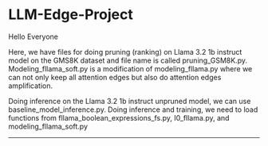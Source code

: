 # LLM-Edge-Project

Hello Everyone

Here, we have files for doing pruning (ranking) on Llama 3.2 1b instruct model on the GMS8K dataset and file name is called pruning_GSM8K.py. 
Modeling_fllama_soft.py is a modification of modeling_fllama.py where we can not only keep all attention edges but also do attention edges amplification. 

Doing inference on the Llama 3.2 1b instruct unpruned model, we can use baseline_model_inference.py. 
Doing inference and training, we need to load functions from fllama_boolean_expressions_fs.py, I0_fllama.py, and modeling_fllama_soft.py

****
